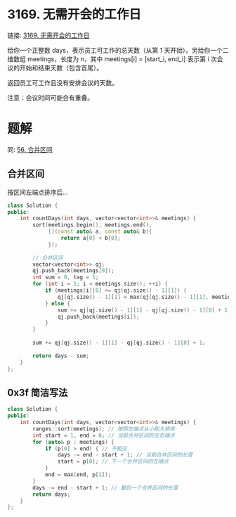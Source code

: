 # 3169. 无需开会的工作日
链接: [3169. 无需开会的工作日](https://leetcode.cn/problems/count-days-without-meetings/)

给你一个正整数 days，表示员工可工作的总天数（从第 1 天开始）。另给你一个二维数组 meetings，长度为 n，其中 meetings[i] = [start_i, end_i] 表示第 i 次会议的开始和结束天数（包含首尾）。

返回员工可工作且没有安排会议的天数。

注意：会议时间可能会有重叠。

# 题解

同: [56. 合并区间](https://leetcode.cn/problems/merge-intervals/)

## 合并区间

按区间左端点排序后...

```C++
class Solution {
public:
    int countDays(int days, vector<vector<int>>& meetings) {
        sort(meetings.begin(), meetings.end(), 
             [](const auto& a, const auto& b){
                 return a[0] < b[0];
             });
        
        // 合并区间
        vector<vector<int>> qj;
        qj.push_back(meetings[0]);
        int sum = 0, tag = 1;
        for (int i = 1; i < meetings.size(); ++i) {
            if (meetings[i][0] <= qj[qj.size() - 1][1]) {
                qj[qj.size() - 1][1] = max(qj[qj.size() - 1][1], meetings[i][1]);
            } else {
                sum += qj[qj.size() - 1][1] - qj[qj.size() - 1][0] + 1;
                qj.push_back(meetings[i]);
            }
        }
        
        sum += qj[qj.size() - 1][1] - qj[qj.size() - 1][0] + 1;
        
        return days - sum;
    }
};
```

## 0x3f 简洁写法

```C++
class Solution {
public:
    int countDays(int days, vector<vector<int>>& meetings) {
        ranges::sort(meetings); // 按照左端点从小到大排序
        int start = 1, end = 0; // 当前合并区间的左右端点
        for (auto& p : meetings) {
            if (p[0] > end) { // 不相交
                days -= end - start + 1; // 当前合并区间的长度
                start = p[0]; // 下一个合并区间的左端点
            }
            end = max(end, p[1]);
        }
        days -= end - start + 1; // 最后一个合并区间的长度
        return days;
    }
};
```
